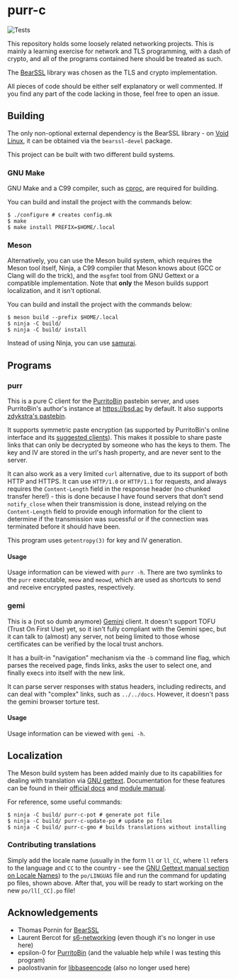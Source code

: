 # purr-c

![Tests](https://github.com/ericonr/purr-c/workflows/Tests/badge.svg?event=push)

This repository holds some loosely related networking projects. This is mainly a
learning exercise for network and TLS programming, with a dash of crypto, and
all of the programs contained here should be treated as such.

The [BearSSL](https://www.bearssl.org/) library was chosen as the TLS and crypto
implementation.

All pieces of code should be either self explanatory or well commented. If you
find any part of the code lacking in those, feel free to open an issue.

## Building

The only non-optional external dependency is the BearSSL library - on [Void
Linux](https://voidlinux.org/), it can be obtained via the `bearssl-devel`
package.

This project can be built with two different build systems.

### GNU Make

GNU Make and a C99 compiler, such as [cproc](https://git.sr.ht/~mcf/cproc), are
required for building.

You can build and install the project with the commands below:

```
$ ./configure # creates config.mk
$ make
$ make install PREFIX=$HOME/.local
```

### Meson

Alternatively, you can use the Meson build system, which requires the Meson tool
itself, Ninja, a C99 compiler that Meson knows about (GCC or Clang will do the
trick), and the `msgfmt` tool from GNU Gettext or a compatible implementation.
Note that **only** the Meson builds support localization, and it isn't optional.

You can build and install the project with the commands below:

```
$ meson build --prefix $HOME/.local
$ ninja -C build/
$ ninja -C build/ install
```

Instead of using Ninja, you can use
[samurai](https://github.com/michaelforney/samurai).

## Programs

### purr

This is a pure C client for the
[PurritoBin](https://github.com/PurritoBin/PurritoBin) pastebin server, and uses
PurritoBin's author's instance at <https://bsd.ac> by default. It also supports
[zdykstra's pastebin](https://github.com/zdykstra/pastebin).

It supports symmetric paste encryption (as supported by PurritoBin's online
interface and its [suggested
clients](https://github.com/PurritoBin/PurritoBin/tree/master/clients)). This
makes it possible to share paste links that can only be decrypted by someone who
has the keys to them. The key and IV are stored in the url's hash property, and
are never sent to the server.

It can also work as a very limited `curl` alternative, due to its support of
both HTTP and HTTPS. It can use `HTTP/1.0` or `HTTP/1.1` for requests, and
always requires the `Content-Length` field in the response header (no chunked
transfer here!) - this is done because I have found servers that don't send
`notify_close` when their transmission is done, instead relying on the
`Content-Length` field to provide enough information for the client to determine
if the transmission was sucessful or if the connection was terminated before it
should have been.

This program uses `getentropy(3)` for key and IV generation.

#### Usage

Usage information can be viewed with `purr -h`. There are two symlinks to the
`purr` executable, `meow` and `meowd`, which are used as shortcuts to send and
receive encrypted pastes, respectively.

### gemi

This is a (not so dumb anymore) [Gemini](https://gemini.circumlunar.space/)
client. It doesn't support TOFU (Trust On First Use) yet, so it isn't fully
compliant with the Gemini spec, but it can talk to (almost) any server, not
being limited to those whose certificates can be verified by the local trust
anchors.

It has a built-in "navigation" mechanism via the `-b` command line flag, which
parses the received page, finds links, asks the user to select one, and finally
execs into itself with the new link.

It can parse server responses with status headers, including redirects, and can
deal with "complex" links, such as `../../docs`. However, it doesn't pass the
gemini browser torture test.

#### Usage

Usage information can be viewed with `gemi -h`.

## Localization

The Meson build system has been added mainly due to its capabilities for dealing
with translation via [GNU gettext](https://www.gnu.org/software/gettext/).
Documentation for these features can be found in their [official
docs](https://mesonbuild.com/Localisation.html) and [module
manual](https://mesonbuild.com/i18n-module.html).

For reference, some useful commands:

```
$ ninja -C build/ purr-c-pot # generate pot file
$ ninja -C build/ purr-c-update-po # update po files
$ ninja -C build/ purr-c-gmo # builds translations without installing
```

### Contributing translations

Simply add the locale name (usually in the form `ll` or `ll_CC`, where `ll`
refers to the language and `CC` to the country - see the [GNU Gettext manual
section on Locale
Names](https://www.gnu.org/software/gettext/manual/html_node/Locale-Names.html))
to the `po/LINGUAS` file and run the command for updating po files, shown above.
After that, you will be ready to start working on the new `po/ll[_CC].po` file!

## Acknowledgements

- Thomas Pornin for [BearSSL](https://www.bearssl.org/)
- Laurent Bercot for [s6-networking](http://skarnet.org/software/s6-networking/)
   (even though it's no longer in use here)
- epsilon-0 for [PurritoBin](https://github.com/PurritoBin/PurritoBin) (and the
   valuable help while I was testing this program)
- paolostivanin for
   [libbaseencode](https://github.com/paolostivanin/libbaseencode) (also no
   longer used here)

